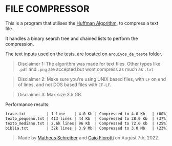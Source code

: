 # FILE COMPRESSOR

This is a program that utilises the [Huffman Algorithm](https://en.wikipedia.org/wiki/Huffman_coding), to compress a text file.

It handles a binary search tree and chained lists to perform the compression.

The text inputs used on the tests, are located on `arquivos_de_teste` folder.

>Disclaimer 1: The algorithm was made for text files. Other types like `.pdf` and `.png` are accepted but wont compress as much as `.txt`

>Disclaimer 2: Make sure you're using UNIX based files, with `LF` on end of lines, and not DOS based files with `CF-LF`.

>Disclaimer 3: Max size 3.5 GB.

Performance results:
```diff
frase.txt         | 1 line    | 4.0 Kb | Compressed to 4.0 Kb   | (00%)
texto_pequeno.txt | 413 lines | 44 Kb  | Compressed to 28.0 Kb  | (37%)
texto_mediano.txt | 2.6k lines| 96 Kb  | Compressed to 72.0 Kb  | (25%)
biblia.txt        | 32k lines | 3.9 Mb | Compressed to 3.0 Mb   | (23%)
```
>Made by [Matheus Schreiber](https://github.com/matheusschreiber) and [Caio Fiorotti](https://github.com/fiorotticaio) on August 7th, 2022.

